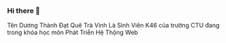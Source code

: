 ### Hi there 👋
Tên Dương Thành Đạt Quê Trà Vinh Là Sinh Viên K46 của trường CTU đang trong khóa học môn Phát Triển Hệ Thộng Web

<!--
**Datb2003778/datb2003778** is a ✨ _special_ ✨ repository because its `README.md` (this file) appears on your GitHub profile.

Here are some ideas to get you started:

- 🔭 I’m currently working on ...
- 🌱 I’m currently learning ...
- 👯 I’m looking to collaborate on ...
- 🤔 I’m looking for help with ...
- 💬 Ask me about ...
- 📫 How to reach me: ...
- 😄 Pronouns: ...
- ⚡ Fun fact: ...
-->

